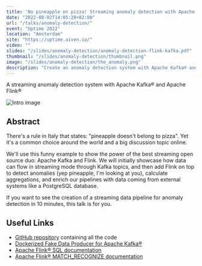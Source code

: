 ```yaml
---
title: 'No pineapple on pizza! Streaming anomaly detection with Apache Kafka® and Apache Flink®'
date: "2022-08-02T14:05:20+02:00"
url: "/talks/anomaly-detection/"
event: "Uptime 2022"
location: "Amsterdam"
site: "https://uptime.aiven.io/"
video: ""
slides: "/slides/anomaly-detection/anomaly-detection-flink-kafka.pdf"
thumbnail: "/slides/anomaly-detection/thumbnail.png"
image: "/slides/anomaly-detection/the_anomaly.png"
description: "Create an anomaly detection system with Apache Kafka® and Apache Flink®"
---
```


A streaming anomaly detection system with Apache Kafka® and Apache Flink®
<!--more-->

![Intro image](/slides/anomaly-detection/the_anomaly.png)

## Abstract

There's a rule in Italy that states: "pineapple doesn't belong to pizza". Yet it's a common choice around the world and a big discussion topic online.

We'll use this funny example to show the power of the best streaming open source duo: Apache Kafka and Flink. We will initially showcase how data can flow in streaming mode through Kafka topics, and then add Flink on top to detect anomalies (yep pineapple, I'm looking at you), calculate aggregations, and enrich our pipelines with data coming from external systems like a PostgreSQL database.

If you want to see the creation of a streaming data pipeline for anomaly detection in 10 minutes, this talk is for you.


## Useful Links

* [GitHub repository](https://github.com/ftisiot/anomaly-detection-with-apache-flink-and-kafka) containing all the code
* [Dockerized Fake Data Producer for Apache Kafka®](https://github.com/aiven/fake-data-producer-for-apache-kafka-docker)
* [Apache Flink® SQL documentation](https://nightlies.apache.org/flink/flink-docs-master/docs/dev/table/sql/overview/)
* [Apache Flink® MATCH_RECOGNIZE documentation](https://nightlies.apache.org/flink/flink-docs-release-1.15/docs/dev/table/sql/queries/match_recognize/)